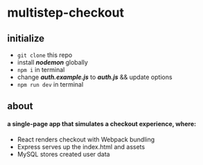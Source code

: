 # multistep-checkout

## initialize

- `git clone` this repo
- install _**nodemon**_ globally
- `npm i` in terminal
- change _**auth.example.js**_ to _**auth.js**_ && update options
- `npm run dev` in terminal

## about

#### a single-page app that simulates a checkout experience, where:

- React renders checkout with Webpack bundling
- Express serves up the index.html and assets
- MySQL stores created user data
